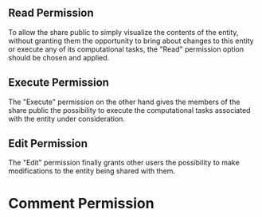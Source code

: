 ## Read Permission

To allow the share public to simply visualize the contents of the entity, without granting them the opportunity to bring about changes to this entity or execute any of its computational tasks, the "Read" <i class="zmdi zmdi-menu zmdi-hc-border"></i> permission option should be chosen and applied.

## Execute Permission

The "Execute" <i class="zmdi zmdi-play zmdi-hc-border"></i> permission on the other hand gives the members of the share public the possibility to execute the computational tasks associated with the entity under consideration.

## Edit Permission

The "Edit" <i class="zmdi zmdi-edit zmdi-hc-border"></i> permission finally grants other users the possibility to make modifications to the entity being shared with them.

# Comment Permission
